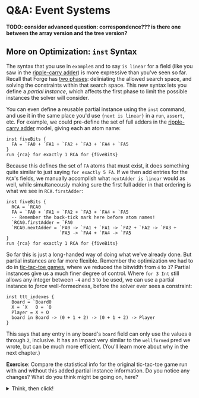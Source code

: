 # Q&A: Event Systems

**TODO: consider advanced question: correspondence??? is there one between the array version and the tree version?**



## More on Optimization: `inst` Syntax

The syntax that you use in `example`s and to say `is linear` for a field (like you saw in the [ripple-carry adder](../adder/rca.md)) is more expressive than you've seen so far. Recall that Forge has [two phases](./static.md): deliniating the allowed search space, and solving the constraints within that search space. This new syntax lets you define a _partial instance_, which affects the first phase to limit the possible instances the solver will consider.

You can even define a reusable partial instance using the `inst` command, and use it in the same place you'd use `{next is linear}` in a `run`, `assert`, etc. For example, we could pre-define the set of full adders in the [ripple-carry adder](../adder/rca.md) model, giving each an atom name:

```alloy
inst fiveBits {
  FA = `FA0 + `FA1 + `FA2 + `FA3 + `FA4 + `FA5
} 
run {rca} for exactly 1 RCA for {fiveBits}
```

Because this defines the set of `FA` atoms that must exist, it does something quite similar to just saying `for exactly 5 FA`. If we then add entries for the `RCA`'s fields, we manually accomplish what `nextAdder is linear` would as well, while simultaneously making sure the first full adder in that ordering is what we see in `RCA.firstAdder`:

```alloy
inst fiveBits {
  RCA = `RCA0 
  FA = `FA0 + `FA1 + `FA2 + `FA3 + `FA4 + `FA5
  -- Remember the back-tick mark here before atom names! 
  `RCA0.firstAdder = `FA0
  `RCA0.nextAdder = `FA0 -> `FA1 + `FA1 -> `FA2 + `FA2 -> `FA3 + 
                    `FA3 -> `FA4 + `FA4 -> `FA5
} 
run {rca} for exactly 1 RCA for {fiveBits}
```

So far this is just a long-handed way of doing what we've already done. But partial instances are far more flexible. Remember the optimization we had to do in [tic-tac-toe games](../ttt/ttt_games.md), where we reduced the bitwidth from `4` to `3`? Partial instances give us a much finer degree of control. Where `for 3 Int` still allows any integer between `-4` and `3` to be used, we can use a partial instance to _force_ well-formedness, before the solver ever sees a constraint: 

```forge 
inst ttt_indexes {
  Board = `Board0
  X = `X   O = `O
  Player = X + O
  board in Board -> (0 + 1 + 2) -> (0 + 1 + 2) -> Player
}
```

This says that any entry in any board's `board` field can only use the values `0` through `2`, inclusive. It has an impact very similar to the `wellformed` pred we wrote, but can be much more efficient. (You'll learn more about why in the next chapter.)

**Exercise**: Compare the statistical info for the original tic-tac-toe game run with and without this added partial instance information. Do you notice any changes? What do you think might be going on, here? 

<details>
<summary>Think, then click!</summary>

The statistical information is reporting runtime, but also something else: the number of "clauses" and "variables". It turns out these express how big the boolean constraint problem is before the solver gets it. Partial instances can reduce these, and thus make the problem easier for the solver. 

</details>
